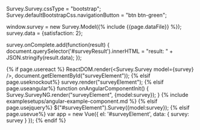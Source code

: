 Survey.Survey.cssType = "bootstrap";
Survey.defaultBootstrapCss.navigationButton = "btn btn-green";

window.survey = new Survey.Model({% include {{page.dataFile}} %});
survey.data = {satisfaction: 2};

survey.onComplete.add(function(result) {
	document.querySelector('#surveyResult').innerHTML = "result: " + JSON.stringify(result.data);
});

{% if page.usereact %}
ReactDOM.render(<Survey.Survey model={survey} />, document.getElementById("surveyElement"));
{% elsif page.useknockout%}
survey.render("surveyElement");
{% elsif page.useangular%}
function onAngularComponentInit() {
    Survey.SurveyNG.render("surveyElement", {model:survey});
}
{% include examplesetups/angular-example-component.md %}
{% elsif page.usejquery%}
$("#surveyElement").Survey({model:survey});
{% elsif page.usevue%}
var app = new Vue({
    el: '#surveyElement',
    data: {
        survey: survey
    }
});
{% endif %}